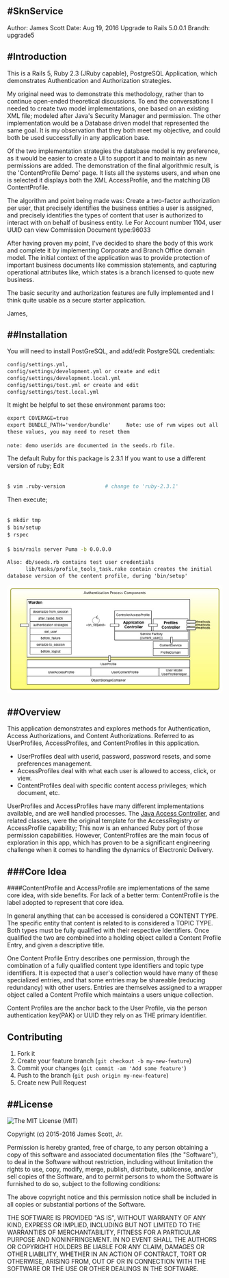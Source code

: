 #SknService
---

Author: James Scott
Date: Aug 19, 2016
Upgrade to Rails 5.0.0.1
Brandh: upgrade5

#Introduction
---

This is a Rails 5, Ruby 2.3 (JRuby capable), PostgreSQL Application, which demonstrates Authentication and Authorization strategies.  

My original need was to demonstrate this methodology, rather than to continue open-ended theoretical discussions.  To end the conversations I needed
to create two model implementations, one based on an existing XML file; modeled after Java's Security Manager and permission.  The other implementation would
be a Database driven model that represented the same goal.  It is my observation that they both meet my objective, and could both
be used successfully in any application base.  

Of the two implementation strategies the database model is my preference, as it would be easier to create a UI to support it and to maintain as new permissions are added. The demonstration
of the final algorithmic result, is the 'ContentProfile Demo' page.  It lists all the systems users, and when one is selected it displays
both the XML AccessProfile, and the matching DB ContentProfile.

The algorithm and point being made was: Create a two-factor authorization per user, that precisely identifies the business entities a user is assigned, and precisely identifies the
types of content that user is authorized to interact with on behalf of business entity. I.e For Account number 1104, user UUID can view Commission Document type:96033

After having proven my point, I've decided to share the body of this work and complete it by implementing Corporate and Branch Office domain model.  The initial context of the application 
was to provide protection of important business documents like commission statements, and capturing operational attributes like, which states is a branch licensed to quote new business.

The basic security and authorization features are fully implemented and I think quite usable as a secure starter application.
  

James,


##Installation
---

You will need to install PostGreSQL, and add/edit PostgreSQL credentials:
 
    config/settings.yml, 
    config/settings/development.yml or create and edit config/settings/development.local.yml
    config/settings/test.yml or create and edit config/settings/test.local.yml
 
It might be helpful to set these environment params too:
    
    export COVERAGE=true
    export BUNDLE_PATH='vendor/bundle'     Note: use of rvm wipes out all these values, you may need to reset them
    
	note: demo userids are documented in the seeds.rb file.
	
    
The default Ruby for this package is 2.3.1  If you want to use a different version of ruby; Edit

```Bash

$ vim .ruby-version             # change to 'ruby-2.3.1'

```

    
    
Then execute;
 
```Bash

$ mkdir tmp
$ bin/setup
$ rspec

$ bin/rails server Puma -b 0.0.0.0

```

 
    Also: db/seeds.rb contains test user credentials
          lib/tasks/profile_tools_task.rake contain creates the initial database version of the content profile, during 'bin/setup'


![App Data Model](app/assets/images/SknService-Warden.jpg "Application Data Model")

##Overview
---

This application demonstrates and explores methods for Authentication, Access Authorizations,
and Content Authorizations.  Referred to as UserProfiles, AccessProfiles, and ContentProfiles in
this application.

* UserProfiles deal with userid, password, password resets, and some preferences management.
* AccessProfiles deal with what each user is allowed to access, click, or view.
* ContentProfiles deal with specific content access privileges; which document, etc.
    
UserProfiles and AccessProfiles have many different implementations available, and are well handled processes. The [Java Access Controller](http://www.cs.ait.ac.th/~on/O/oreilly/java-ent/security/ch05_01.htm "Java Access Controller"), and related classes,
 were the original template for the AccessRegistry or AccessProfile capability; This now is an enhanced Ruby port of those permission capabilities. However,
ContentProfiles are the main focus of exploration in this app, which has proven to be a significant 
engineering challenge when it comes to handling the dynamics of Electronic Delivery.  


###Core Idea
---

####ContentProfile and AccessProfile are implementations of the same core idea, with side benefits.  For lack of a better term: ContentProfile is the label adopted to represent that core idea.

In general anything that can be accessed is considered a CONTENT TYPE.  The specific entity that content is related to is considered a
TOPIC TYPE.  Both types must be fully qualified with their respective Identifiers. Once qualified the two are combined into a holding object 
called a Content Profile Entry, and given a descriptive title.

One Content Profile Entry describes one permission, through the combination of a fully qualified content type identifiers and topic type identifiers.  It is expected that a
user's collection would have many of these specialized entries, and that some entries may be shareable (reducing redundancy) with other users.  Entries
are themselves assigned to a wrapper object called a Content Profile which maintains a users unique collection.

Content Profiles are the anchor back to the User Profile, via the person authentication key(PAK) or UUID they rely on as THE primary identifier.


## Contributing

1. Fork it
2. Create your feature branch (`git checkout -b my-new-feature`)
3. Commit your changes (`git commit -am 'Add some feature'`)
4. Push to the branch (`git push origin my-new-feature`)
5. Create new Pull Request

        
##License
---

![The MIT License (MIT)](http://opensource.org/licenses/MIT)

Copyright (c) 2015-2016 James Scott, Jr.

Permission is hereby granted, free of charge, to any person obtaining a copy of this software and associated documentation files (the "Software"), to deal in the Software without restriction, including without limitation the rights to use, copy, modify, merge, publish, distribute, sublicense, and/or sell copies of the Software, and to permit persons to whom the Software is furnished to do so, subject to the following conditions:

The above copyright notice and this permission notice shall be included in all copies or substantial portions of the Software.

THE SOFTWARE IS PROVIDED "AS IS", WITHOUT WARRANTY OF ANY KIND, EXPRESS OR IMPLIED, INCLUDING BUT NOT LIMITED TO THE WARRANTIES OF MERCHANTABILITY, FITNESS FOR A PARTICULAR PURPOSE AND NONINFRINGEMENT. IN NO EVENT SHALL THE AUTHORS OR COPYRIGHT HOLDERS BE LIABLE FOR ANY CLAIM, DAMAGES OR OTHER LIABILITY, WHETHER IN AN ACTION OF CONTRACT, TORT OR OTHERWISE, ARISING FROM, OUT OF OR IN CONNECTION WITH THE SOFTWARE OR THE USE OR OTHER DEALINGS IN THE SOFTWARE.
   
